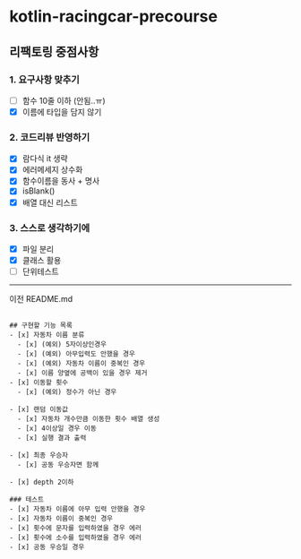 # kotlin-racingcar-precourse

## 리팩토링 중점사항

### 1. 요구사항 맞추기

- [ ] 함수 10줄 이하 (안됨..ㅠ)
- [x] 이름에 타입을 담지 않기

### 2. 코드리뷰 반영하기

- [x] 람다식 it 생략
- [x] 에러메세지 상수화
- [x] 함수이름을 동사 + 명사
- [x] isBlank()
- [x] 배열 대신 리스트

### 3. 스스로 생각하기에

- [x] 파일 분리
- [x] 클래스 활용
- [ ] 단위테스트

---

이전 README.md

```

## 구현할 기능 목록
- [x] 자동차 이름 분류
  - [x] (예외) 5자이상인경우
  - [x] (예외) 아무입력도 안했을 경우
  - [x] (예외) 자동차 이름이 중복인 경우
  - [x] 이름 양옆에 공백이 있을 경우 제거
- [x] 이동할 횟수
  - [x] (예외) 정수가 아닌 경우

- [x] 랜덤 이동값
  - [x] 자동차 개수만큼 이동한 횟수 배열 생성
  - [x] 4이상일 경우 이동
  - [x] 실행 결과 출력

- [x] 최종 우승자
  - [x] 공동 우승자면 함께

- [x] depth 2이하

### 테스트
- [x] 자동차 이름에 아무 입력 안했을 경우
- [x] 자동차 이름이 중복인 경우
- [x] 횟수에 문자를 입력하였을 경우 에러
- [x] 횟수에 소수를 입력하였을 경우 에러
- [x] 공동 우승일 경우

```
